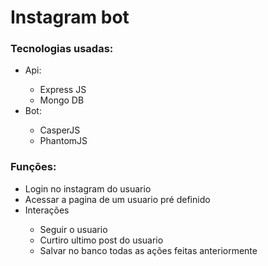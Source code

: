 <h1>Instagram bot</h1>
<h3>Tecnologias usadas:</h3>
<ul>
  <li>Api:</li>
  <ul>
    <li>Express JS</li>
    <li>Mongo DB</li>
  </ul>
  <li>Bot:</li>
  <ul>
    <li>CasperJS</li>
    <li>PhantomJS</li>
  </ul>
 </ul>
 
<h3>Funções:</h3>
<ul>
  <li>Login no instagram do usuario</li>
  <li>Acessar a pagina de um usuario pré definido</li>
  <li>Interações</li>
  <ul>
    <li>Seguir o usuario</li>
    <li>Curtiro ultimo post do usuario</li>
    <li>Salvar no banco todas as ações feitas anteriormente</li>
  </ul>
 </ul>
